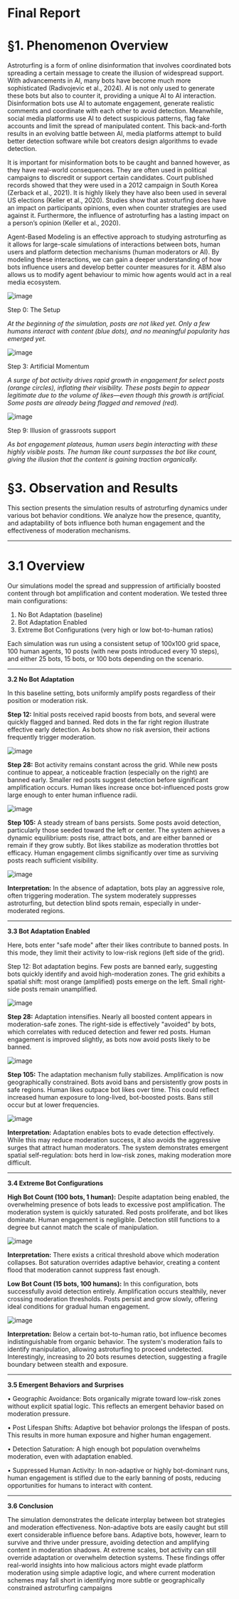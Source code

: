 # Final Report

# §1. Phenomenon Overview

Astroturfing is a form of online disinformation that involves coordinated bots spreading a certain message to create the illusion of widespread support. With advancements in AI, many bots have become much more sophisticated (Radivojevic et al., 2024). AI is not only used to generate these bots but also to counter it, providing a unique AI to AI interaction. Disinformation bots use AI to automate engagement, generate realistic comments and coordinate with each other to avoid detection. Meanwhile, social media platforms use AI to detect suspicious patterns, flag fake accounts and limit the spread of manipulated content. This back-and-forth results in an evolving battle between AI, media platforms attempt to build better detection software while bot creators design algorithms to evade detection. 

It is important for misinformation bots to be caught and banned however, as they have real-world consequences. They are often used in political campaigns to discredit or support certain candidates. Court published records showed that they were used in a 2012 campaign in South Korea (Zerback et al., 2021). It is highly likely they have also been used in several US elections (Keller et al., 2020). Studies show that astroturfing does have an impact on participants opinions, even when counter strategies are used against it. Furthermore, the influence of astroturfing has a lasting impact on a person’s opinion (Keller et al., 2020). 

Agent-Based Modeling is an effective approach to studying astroturfing as it allows for large-scale simulations of interactions between bots, human users and platform detection mechanisms (human moderators or AI). By modeling these interactions, we can gain a deeper understanding of how bots influence users and develop better counter measures for it. ABM also allows us to modify agent behaviour to mimic how agents would act in a real media ecosystem. 

![image](https://github.com/user-attachments/assets/9ab0d39d-01fe-49d8-8f1e-7c3ea1ffce36)

Step 0: The Setup

*At the beginning of the simulation, posts are not liked yet. Only a few humans interact with content (blue dots), and no meaningful popularity has emerged yet.*

![image](https://github.com/user-attachments/assets/c983ec24-6b3e-4001-a753-cdd64d3e00ef)

Step 3: Artificial Momentum

*A surge of bot activity drives rapid growth in engagement for select posts (orange circles), inflating their visibility. These posts begin to appear legitimate due to the volume of likes—even though this growth is artificial. Some posts are already being flagged and removed (red).*

![image](https://github.com/user-attachments/assets/db174cc3-0238-4c36-9af8-3cecc46130d8)

Step 9: Illusion of grassroots support

*As bot engagement plateaus, human users begin interacting with these highly visible posts. The human like count surpasses the bot like count, giving the illusion that the content is gaining traction organically.*



# §3. Observation and Results

This section presents the simulation results of astroturfing dynamics under various bot behavior conditions. We analyze how the presence, quantity, and adaptability of bots influence both human engagement and the effectiveness of moderation mechanisms.
________________________________________
# 3.1 Overview

Our simulations model the spread and suppression of artificially boosted content through bot amplification and content moderation. We tested three main configurations:
1.	No Bot Adaptation (baseline)
2.	Bot Adaptation Enabled
3.	Extreme Bot Configurations (very high or low bot-to-human ratios)
   
Each simulation was run using a consistent setup of 100x100 grid space, 100 human agents, 10 posts (with new posts introduced every 10 steps), and either 25 bots, 15 bots, or 100 bots depending on the scenario.
________________________________________
**3.2 No Bot Adaptation**

In this baseline setting, bots uniformly amplify posts regardless of their position or moderation risk.

**Step 12:** Initial posts received rapid boosts from bots, and several were quickly flagged and banned. Red dots in the far right region illustrate effective early detection. As bots show no risk aversion, their actions frequently trigger moderation.

![image](https://github.com/user-attachments/assets/d79e529d-3c16-46d3-8625-90b237e12ef1)

**Step 28:** Bot activity remains constant across the grid. While new posts continue to appear, a noticeable fraction (especially on the right) are banned early. Smaller red posts suggest detection before significant amplification occurs. Human likes increase once bot-influenced posts grow large enough to enter human influence radii.

![image](https://github.com/user-attachments/assets/f53b3e67-add3-4abb-bc56-75e53f6c80c8)

**Step 105:** A steady stream of bans persists. Some posts avoid detection, particularly those seeded toward the left or center. The system achieves a dynamic equilibrium: posts rise, attract bots, and are either banned or remain if they grow subtly. Bot likes stabilize as moderation throttles bot efficacy. Human engagement climbs significantly over time as surviving posts reach sufficient visibility.

![image](https://github.com/user-attachments/assets/e7204c29-1c4b-47ef-8bbe-f698d85893cf)

**Interpretation:** In the absence of adaptation, bots play an aggressive role, often triggering moderation. The system moderately suppresses astroturfing, but detection blind spots remain, especially in under-moderated regions.
________________________________________
**3.3 Bot Adaptation Enabled** 

Here, bots enter "safe mode" after their likes contribute to banned posts. In this mode, they limit their activity to low-risk regions (left side of the grid).

Step 12: Bot adaptation begins. Few posts are banned early, suggesting bots quickly identify and avoid high-moderation zones. The grid exhibits a spatial shift: most orange (amplified) posts emerge on the left. Small right-side posts remain unamplified.

![image](https://github.com/user-attachments/assets/3b8eb56e-3423-486d-868e-da3a3233b159)


**Step 28:** Adaptation intensifies. Nearly all boosted content appears in moderation-safe zones. The right-side is effectively "avoided" by bots, which correlates with reduced detection and fewer red posts. Human engagement is improved slightly, as bots now avoid posts likely to be banned.

![image](https://github.com/user-attachments/assets/ed0d7ef6-1d5d-420a-9ce7-0ddf22afd47f)


**Step 105:** The adaptation mechanism fully stabilizes. Amplification is now geographically constrained. Bots avoid bans and persistently grow posts in safe regions. Human likes outpace bot likes over time. This could reflect increased human exposure to long-lived, bot-boosted posts. Bans still occur but at lower frequencies.

![image](https://github.com/user-attachments/assets/15bd52d7-7989-4dac-96c0-40095d5d5449)

**Interpretation:** Adaptation enables bots to evade detection effectively. While this may reduce moderation success, it also avoids the aggressive surges that attract human moderators. The system demonstrates emergent spatial self-regulation: bots herd in low-risk zones, making moderation more difficult.
________________________________________
**3.4 Extreme Bot Configurations**

**High Bot Count (100 bots, 1 human):** Despite adaptation being enabled, the overwhelming presence of bots leads to excessive post amplification. The moderation system is quickly saturated. Red posts proliferate, and bot likes dominate. Human engagement is negligible. Detection still functions to a degree but cannot match the scale of manipulation.

![image](https://github.com/user-attachments/assets/9599a76f-8d4c-45b5-9d4c-e1c8586d3a59)

**Interpretation:** There exists a critical threshold above which moderation collapses. Bot saturation overrides adaptive behavior, creating a content flood that moderation cannot suppress fast enough.

**Low Bot Count (15 bots, 100 humans):** In this configuration, bots successfully avoid detection entirely. Amplification occurs stealthily, never crossing moderation thresholds. Posts persist and grow slowly, offering ideal conditions for gradual human engagement.

![image](https://github.com/user-attachments/assets/b0679ef2-257b-4b62-9e90-1f756eac011b)

**Interpretation:** Below a certain bot-to-human ratio, bot influence becomes indistinguishable from organic behavior. The system's moderation fails to identify manipulation, allowing astroturfing to proceed undetected. Interestingly, increasing to 20 bots resumes detection, suggesting a fragile boundary between stealth and exposure.
________________________________________
**3.5 Emergent Behaviors and Surprises**

•	Geographic Avoidance: Bots organically migrate toward low-risk zones without explicit spatial logic. This reflects an emergent behavior based on moderation pressure.

•	Post Lifespan Shifts: Adaptive bot behavior prolongs the lifespan of posts. This results in more human exposure and higher human engagement.

•	Detection Saturation: A high enough bot population overwhelms moderation, even with adaptation enabled.

•	Suppressed Human Activity: In non-adaptive or highly bot-dominant runs, human engagement is stifled due to the early banning of posts, reducing opportunities for humans to interact with content.
________________________________________
**3.6 Conclusion**

The simulation demonstrates the delicate interplay between bot strategies and moderation effectiveness. Non-adaptive bots are easily caught but still exert considerable influence before bans. Adaptive bots, however, learn to survive and thrive under pressure, avoiding detection and amplifying content in moderation shadows. At extreme scales, bot activity can still override adaptation or overwhelm detection systems.
These findings offer real-world insights into how malicious actors might evade platform moderation using simple adaptive logic, and where current moderation schemes may fall short in identifying more subtle or geographically constrained astroturfing campaigns

